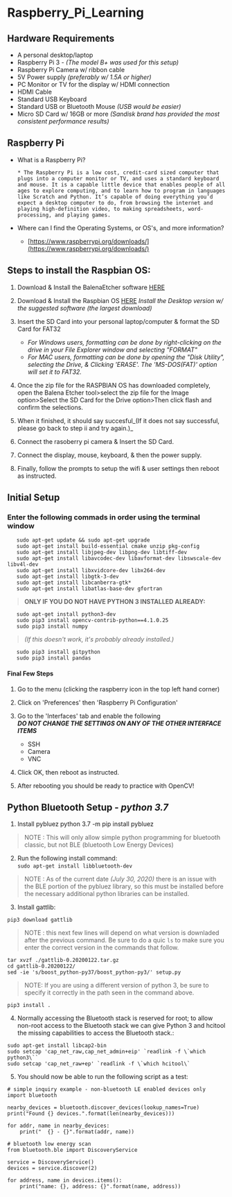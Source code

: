 # Raspberry_Pi_Learning

## Hardware Requirements

* A personal desktop/laptop
* Raspberry Pi 3 - _(The model B+ was used for this setup)_
* Raspberry Pi Camera w/ ribbon cable
* 5V Power supply _(preferably w/ 1.5A or higher)_
* PC Monitor or TV for the display w/ HDMI connection
* HDMI Cable
* Standard USB Keyboard
* Standard USB or Bluetooth Mouse _(USB would be easier)_
* Micro SD Card w/ 16GB or more _(Sandisk brand has provided the most consistent performance results)_


## Raspberry Pi

* What is a Raspberry Pi?
    
      * The Raspberry Pi is a low cost, credit-card sized computer that plugs into a computer monitor or TV, and uses a standard keyboard and mouse. It is a capable little device that enables people of all ages to explore computing, and to learn how to program in languages like Scratch and Python. It’s capable of doing everything you’d expect a desktop computer to do, from browsing the internet and playing high-definition video, to making spreadsheets, word-processing, and playing games.
    
  
*  Where can I find the Operating Systems, or OS's, and more information? 
    
      * 
        [https://www.raspberrypi.org/downloads/](https://www.raspberrypi.org/downloads/)
      
    
  
## Steps to install the Raspbian OS:
    
1. Download & Install the BalenaEtcher software [HERE](https://www.balena.io/etcher/)
2. Download & Install the Raspbian OS [HERE](https://www.raspberrypi.org/downloads/raspbian/)
_Install the Desktop version w/ the suggested software (the largest download)_
3. Insert the SD Card into your personal laptop/computer & format the SD Card for FAT32

   * _For Windows users, formatting can be done by right-clicking on the drive in your File Explorer window and selecting "FORMAT"_
   * _For MAC users, formatting can be done by opening the "Disk Utility", selecting the Drive, & Clicking 'ERASE'. The 'MS-DOS(FAT)' option will set it to FAT32._


4. Once the zip file for the RASPBIAN OS has downloaded completely, open the Balena Etcher tool>select the zip file for the Image option>Select the SD Card for the Drive option>Then click flash and confirm the selections.

5. When it finished, it should say succesful_(If it does not say successful, please go back to step ii and try again.)_
6. Connect the rasoberry pi camera & Insert the SD Card.
7. Connect the display, mouse, keyboard, & then the power supply.
8. Finally, follow the prompts to setup the wifi & user settings then reboot as instructed.
    
  



## Initial Setup
### Enter the following commads in order using the terminal window
```
   sudo apt-get update && sudo apt-get upgrade
   sudo apt-get install build-essential cmake unzip pkg-config
   sudo apt-get install libjpeg-dev libpng-dev libtiff-dev
   sudo apt-get install libavcodec-dev libavformat-dev libswscale-dev libv4l-dev
   sudo apt-get install libxvidcore-dev libx264-dev
   sudo apt-get install libgtk-3-dev
   sudo apt-get install libcanberra-gtk*
   sudo apt-get install libatlas-base-dev gfortran
```
>   **ONLY IF YOU DO NOT HAVE PYTHON 3 INSTALLED ALREADY:**
```
   sudo apt-get install python3-dev
   sudo pip3 install opencv-contrib-python==4.1.0.25
   sudo pip3 install numpy
```
>  _(If this doesn't work, it's probably already installed.)_
```
   sudo pip3 install gitpython
   sudo pip3 install pandas
```
#### Final Few Steps

1. Go to the menu (clicking the raspberry icon in the top left hand corner)
2. Click on 'Preferences' then 'Raspberry Pi Configuration'
3. Go to the 'Interfaces' tab and enable the following   
**_DO NOT CHANGE THE SETTINGS ON ANY OF THE OTHER INTERFACE ITEMS_**

    * SSH
    * Camera
    * VNC

4. Click OK, then reboot as instructed.
5. After rebooting you should be ready to practice with OpenCV!

## Python Bluetooth Setup - _python 3.7_

1. Install pybluez
    python 3.7 -m pip install pybluez
> NOTE : This will only allow simple python programming for bluetooth classic, but not BLE (bluetooth Low Energy Devices)
2. Run the following install command:  
`sudo apt-get install libbluetooth-dev`   
> NOTE : As of the current date _(July 30, 2020)_ there is an issue with the BLE portion of the pybluez library, so this must be installed before the necessary additional python libraries can be installed. 
3. Install gattlib:
```
pip3 download gattlib
```
> NOTE : this next few lines will depend on what version is downladed after the previous command. Be sure to do a quic `ls` to make sure you enter the correct version in the commands that follow.
```
tar xvzf ./gattlib-0.20200122.tar.gz
cd gattlib-0.20200122/
sed -ie 's/boost_python-py37/boost_python-py3/' setup.py
```
> NOTE: If you are using a different version of python 3, be sure to specify it correctly in the path seen in the command above.
```
pip3 install .
```   

4. Normally accessing the Bluetooth stack is reserved for root; to allow non-root access to the Bluetooth stack we can give Python 3 and hcitool the missing capabilities to access the Bluetooth stack.:
```
sudo apt-get install libcap2-bin
sudo setcap 'cap_net_raw,cap_net_admin+eip' `readlink -f \`which python3\``
sudo setcap 'cap_net_raw+ep' `readlink -f \`which hcitool\`
```


5. You should now be able to run the following script as a test:
```
# simple inquiry example - non-bluetooth LE enabled devices only
import bluetooth

nearby_devices = bluetooth.discover_devices(lookup_names=True)
print("Found {} devices.".format(len(nearby_devices)))

for addr, name in nearby_devices:
    print("  {} - {}".format(addr, name))
    
# bluetooth low energy scan
from bluetooth.ble import DiscoveryService

service = DiscoveryService()
devices = service.discover(2)

for address, name in devices.items():
    print("name: {}, address: {}".format(name, address))
```
